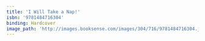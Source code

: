 ```yaml
---
title: 'I Will Take a Nap!'
isbn: '9781484716304'
binding: Hardcover
image_path: 'http://images.booksense.com/images/304/716/9781484716304.jpg'
---
```


